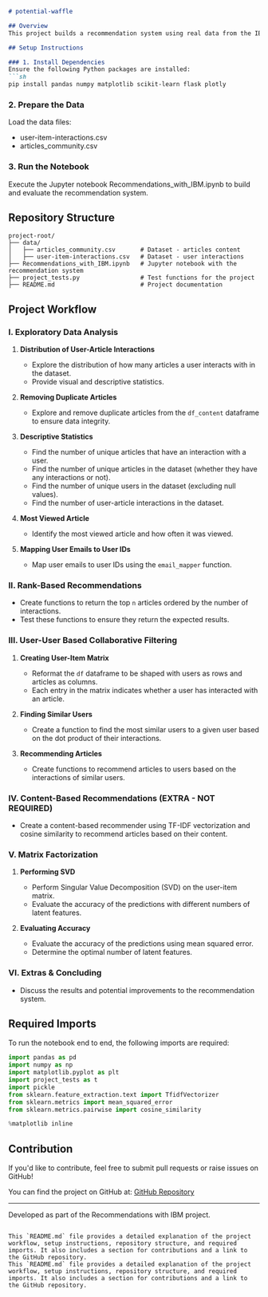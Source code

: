 ```markdown
# potential-waffle

## Overview
This project builds a recommendation system using real data from the IBM Watson Studio platform. The notebook includes various methods for making recommendations that can be used for different situations.

## Setup Instructions

### 1. Install Dependencies
Ensure the following Python packages are installed:
```sh
pip install pandas numpy matplotlib scikit-learn flask plotly
```

### 2. Prepare the Data
Load the data files:
- user-item-interactions.csv
- articles_community.csv

### 3. Run the Notebook
Execute the Jupyter notebook Recommendations_with_IBM.ipynb to build and evaluate the recommendation system.

## Repository Structure
```
project-root/
├── data/
│   ├── articles_community.csv       # Dataset - articles content
│   ├── user-item-interactions.csv   # Dataset - user interactions
├── Recommendations_with_IBM.ipynb   # Jupyter notebook with the recommendation system
├── project_tests.py                 # Test functions for the project
├── README.md                        # Project documentation
```

## Project Workflow

### I. Exploratory Data Analysis

1. **Distribution of User-Article Interactions**
   - Explore the distribution of how many articles a user interacts with in the dataset.
   - Provide visual and descriptive statistics.

2. **Removing Duplicate Articles**
   - Explore and remove duplicate articles from the `df_content` dataframe to ensure data integrity.

3. **Descriptive Statistics**
   - Find the number of unique articles that have an interaction with a user.
   - Find the number of unique articles in the dataset (whether they have any interactions or not).
   - Find the number of unique users in the dataset (excluding null values).
   - Find the number of user-article interactions in the dataset.

4. **Most Viewed Article**
   - Identify the most viewed article and how often it was viewed.

5. **Mapping User Emails to User IDs**
   - Map user emails to user IDs using the `email_mapper` function.

### II. Rank-Based Recommendations

- Create functions to return the top `n` articles ordered by the number of interactions.
- Test these functions to ensure they return the expected results.

### III. User-User Based Collaborative Filtering

1. **Creating User-Item Matrix**
   - Reformat the `df` dataframe to be shaped with users as rows and articles as columns.
   - Each entry in the matrix indicates whether a user has interacted with an article.

2. **Finding Similar Users**
   - Create a function to find the most similar users to a given user based on the dot product of their interactions.

3. **Recommending Articles**
   - Create functions to recommend articles to users based on the interactions of similar users.

### IV. Content-Based Recommendations (EXTRA - NOT REQUIRED)

- Create a content-based recommender using TF-IDF vectorization and cosine similarity to recommend articles based on their content.

### V. Matrix Factorization

1. **Performing SVD**
   - Perform Singular Value Decomposition (SVD) on the user-item matrix.
   - Evaluate the accuracy of the predictions with different numbers of latent features.

2. **Evaluating Accuracy**
   - Evaluate the accuracy of the predictions using mean squared error.
   - Determine the optimal number of latent features.

### VI. Extras & Concluding

- Discuss the results and potential improvements to the recommendation system.

## Required Imports

To run the notebook end to end, the following imports are required:

```python
import pandas as pd
import numpy as np
import matplotlib.pyplot as plt
import project_tests as t
import pickle
from sklearn.feature_extraction.text import TfidfVectorizer
from sklearn.metrics import mean_squared_error
from sklearn.metrics.pairwise import cosine_similarity

%matplotlib inline
```

## Contribution
If you'd like to contribute, feel free to submit pull requests or raise issues on GitHub!

You can find the project on GitHub at: [GitHub Repository](https://github.com/your-repo-link)

---

Developed as part of the Recommendations with IBM project.
```

This `README.md` file provides a detailed explanation of the project workflow, setup instructions, repository structure, and required imports. It also includes a section for contributions and a link to the GitHub repository.
This `README.md` file provides a detailed explanation of the project workflow, setup instructions, repository structure, and required imports. It also includes a section for contributions and a link to the GitHub repository.